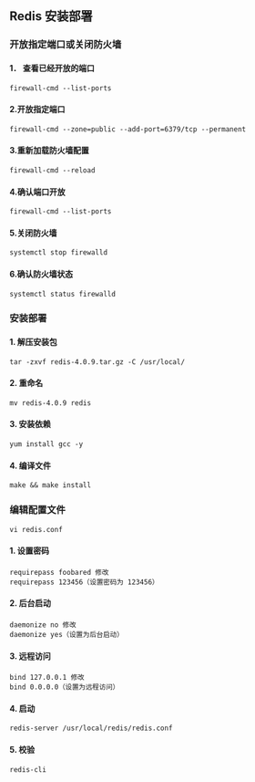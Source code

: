 ## Redis 安装部署
### 开放指定端口或关闭防火墙
#### 1． 查看已经开放的端口
    firewall-cmd --list-ports
#### 2.开放指定端口 
    firewall-cmd --zone=public --add-port=6379/tcp --permanent
#### 3.重新加载防火墙配置
    firewall-cmd --reload
#### 4.确认端口开放
    firewall-cmd --list-ports
#### 5.关闭防火墙
    systemctl stop firewalld
#### 6.确认防火墙状态
    systemctl status firewalld
### 安装部署
#### 1. 解压安装包
    tar -zxvf redis-4.0.9.tar.gz -C /usr/local/
#### 2. 重命名
    mv redis-4.0.9 redis
#### 3. 安装依赖
    yum install gcc -y
#### 4. 编译文件
    make && make install
### 编辑配置文件
    vi redis.conf
#### 1. 设置密码
    requirepass foobared 修改
    requirepass 123456（设置密码为 123456）
#### 2. 后台启动
    daemonize no 修改
    daemonize yes（设置为后台启动）
#### 3. 远程访问
    bind 127.0.0.1 修改
    bind 0.0.0.0（设置为远程访问）
#### 4. 启动
    redis-server /usr/local/redis/redis.conf
#### 5. 校验
    redis-cli
